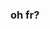  <script src="https://code.jquery.com/jquery-3.2.1.min.js"></script>
 <script src="server.js" type="text/javascript"></script>
<h3>oh fr?</h3>
